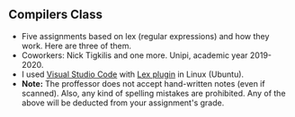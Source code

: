 ## Compilers Class
* Five assignments based on lex (regular expressions) and how they work. Here are three of them.
* Coworkers: Nick Tigkilis and one more. Unipi, academic year 2019-2020.
* I used [Visual Studio Code](https://code.visualstudio.com/) with [Lex plugin](https://marketplace.visualstudio.com/items?itemName=faustinoaq.lex-flex-yacc-bison) in Linux (Ubuntu).
* **Note:** The proffessor does not accept hand-written notes (even if scanned). Also, any kind of spelling mistakes are prohibited. Any of the above will be deducted from your assignment's grade.
